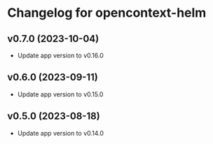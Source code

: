 # Changelog for opencontext-helm

## v0.7.0 (2023-10-04)
- Update app version to v0.16.0

## v0.6.0 (2023-09-11)
- Update app version to v0.15.0

## v0.5.0 (2023-08-18)
- Update app version to v0.14.0
